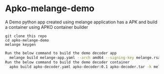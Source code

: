 # Apko-melange-demo
A Demo python app created using melange application has a APK and build a container using APKO container builder

    git clone this repo
	cd apko-melange-demo
	melange keygen

```bash
Run the below command to build the demo decoder app
  melange build melange-app.yaml --arch amd64 --signing-key melange.rsa
Run the below command to build the demo decoder container
  apko build apko-decoder.yaml apko-decoder:0.1 apko-decoder.tar -k melange.rsa.pub
```